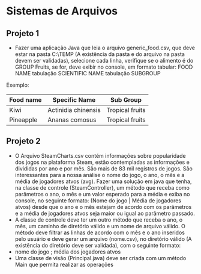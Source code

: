 # Sistemas de Arquivos

## Projeto 1
- Fazer uma aplicação Java que leia o arquivo generic_food.csv, que deve estar na pasta C:\TEMP (A
existência da pasta e do arquivo na pasta devem ser validadas), selecione cada linha, verifique se o
alimento é do GROUP Fruits, se for, deve exibir no console, em formato tabular:
FOOD NAME tabulação SCIENTIFIC NAME tabulação SUBGROUP

Exemplo:

| Food name | Specific Name | Sub Group
| --------- | ------------- | ---------
| Kiwi | Actinidia chinensis | Tropical fruits 
| Pineapple | Ananas comosus | Tropical fruits

## Projeto 2
- O Arquivo SteamCharts.csv contém informações sobre popularidade dos jogos na plataforma Steam, estão
contempladas as informações e divididas por ano e por mês. São mais de 83 mil registros de jogos.
São interessantes para a nossa análise o nome do jogo, o ano, o mês e a média de jogadores atvos (avg).
Fazer uma solução em java que tenha, na classe de controle (SteamController), um método que receba como
parâmetros o ano, o mês e um valor esperado para a média e exiba no console, no seguinte formato: (Nome
do jogo | Média de jogadores atvos) desde que o ano e o mês estejam de acordo com os parâmetros e a
média de jogadores atvos seja maior ou igual ao parâmetro passado.
- A classe de controle deve ter um outro método que receba o ano, o mês, um caminho de diretório válido e
um nome de arquivo válido. O método deve filtrar as linhas de acordo com o mês e o ano inseridos pelo
usuário e deve gerar um arquivo (nome.csv), no diretório válido (A existência do diretório deve ser validada),
com o seguinte formato:
- nome do jogo ; média dos jogadores atvos
- Uma classe de visão (Principal.java) deve ser criada com um método Main que permita realizar as
operações